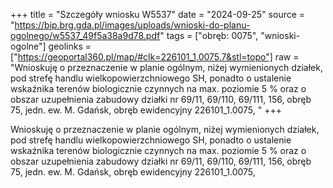 +++
title = "Szczegóły wniosku W5537"
date = "2024-09-25"
source = "https://bip.brg.gda.pl/images/uploads/wnioski-do-planu-ogolnego/w5537_49f5a38a9d78.pdf"
tags = ["obręb: 0075", "wnioski-ogolne"]
geolinks = ["https://geoportal360.pl/map/#clk=226101_1.0075.7&stl=topo"]
raw = "Wnioskuję o przeznaczenie w planie ogólnym, niżej wymienionych działek, pod strefę handlu wielkopowierzchniowego SH, ponadto o ustalenie wskaźnika terenów biologicznie czynnych na max. poziomie 5 % oraz o obszar uzupełnienia zabudowy działki nr 69/11, 69/110, 69/111, 156, obręb 75, jedn. ew. M. Gdańsk, obręb ewidencyjny 226101_1.0075, "
+++

Wnioskuję o przeznaczenie w planie ogólnym, niżej wymienionych działek, pod strefę handlu
wielkopowierzchniowego SH, ponadto o ustalenie wskaźnika terenów biologicznie czynnych na max. poziomie
5 % oraz o obszar uzupełnienia zabudowy
działki nr 69/11, 69/110, 69/111, 156, obręb 75, jedn. ew. M. Gdańsk, obręb ewidencyjny 226101_1.0075,



